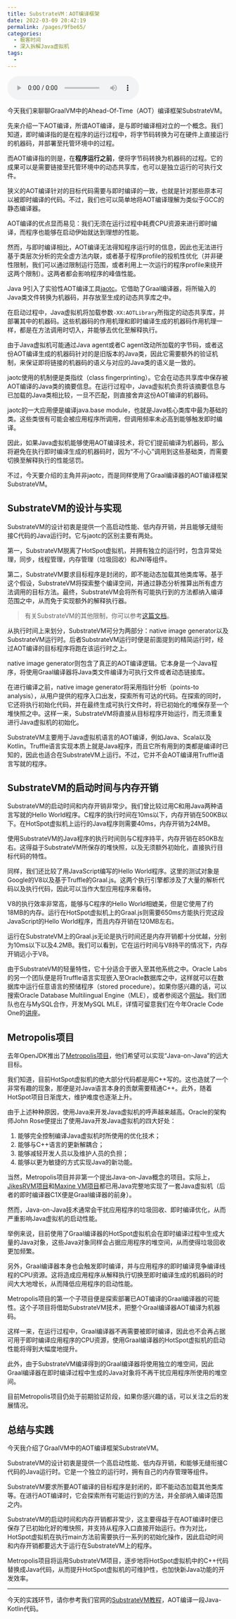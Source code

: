 ```yaml
---
title: SubstrateVM：AOT编译框架
date: 2022-03-09 20:42:19
permalink: /pages/9fbe65/
categories:
  - 极客时间
  - 深入拆解Java虚拟机
tags:
  - 
---
```

<audio title="36.SubstrateVM：AOT编译框架" src="https://static001.geekbang.org/resource/audio/60/b4/600d2b337171381b5f16347bc8abc5b4.mp3" controls="controls"></audio> 
<p>今天我们来聊聊GraalVM中的Ahead-Of-Time（AOT）编译框架SubstrateVM。</p>
<p>先来介绍一下AOT编译，所谓AOT编译，是与即时编译相对立的一个概念。我们知道，即时编译指的是在程序的运行过程中，将字节码转换为可在硬件上直接运行的机器码，并部署至托管环境中的过程。</p>
<p>而AOT编译指的则是，在<strong>程序运行之前</strong>，便将字节码转换为机器码的过程。它的成果可以是需要链接至托管环境中的动态共享库，也可以是独立运行的可执行文件。</p>
<p>狭义的AOT编译针对的目标代码需要与即时编译的一致，也就是针对那些原本可以被即时编译的代码。不过，我们也可以简单地将AOT编译理解为类似于GCC的静态编译器。</p>
<p>AOT编译的优点显而易见：我们无须在运行过程中耗费CPU资源来进行即时编译，而程序也能够在启动伊始就达到理想的性能。</p>
<p>然而，与即时编译相比，AOT编译无法得知程序运行时的信息，因此也无法进行基于类层次分析的完全虚方法内联，或者基于程序profile的投机性优化（并非硬性限制，我们可以通过限制运行范围，或者利用上一次运行的程序profile来绕开这两个限制）。这两者都会影响程序的峰值性能。</p>
<p>Java 9引入了实验性AOT编译工具<a href="http://openjdk.java.net/jeps/295">jaotc</a>。它借助了Graal编译器，将所输入的Java类文件转换为机器码，并存放至生成的动态共享库之中。</p><!-- [[[read_end]]] -->
<p>在启动过程中，Java虚拟机将加载参数<code>-XX:AOTLibrary</code>所指定的动态共享库，并部署其中的机器码。这些机器码的作用机理和即时编译生成的机器码作用机理一样，都是在方法调用时切入，并能够去优化至解释执行。</p>
<p>由于Java虚拟机可能通过Java agent或者C agent改动所加载的字节码，或者这份AOT编译生成的机器码针对的是旧版本的Java类，因此它需要额外的验证机制，来保证即将链接的机器码的语义与对应的Java类的语义是一致的。</p>
<p>jaotc使用的机制便是类指纹（class fingerprinting）。它会在动态共享库中保存被AOT编译的Java类的摘要信息。在运行过程中，Java虚拟机负责将该摘要信息与已加载的Java类相比较，一旦不匹配，则直接舍弃这份AOT编译的机器码。</p>
<p>jaotc的一大应用便是编译java.base module，也就是Java核心类库中最为基础的类。这些类很有可能会被应用程序所调用，但调用频率未必高到能够触发即时编译。</p>
<p>因此，如果Java虚拟机能够使用AOT编译技术，将它们提前编译为机器码，那么将避免在执行即时编译生成的机器码时，因为“不小心”调用到这些基础类，而需要切换至解释执行的性能惩罚。</p>
<p>不过，今天要介绍的主角并非jaotc，而是同样使用了Graal编译器的AOT编译框架SubstrateVM。</p>
<h2>SubstrateVM的设计与实现</h2>
<p>SubstrateVM的设计初衷是提供一个高启动性能、低内存开销，并且能够无缝衔接C代码的Java运行时。它与jaotc的区别主要有两处。</p>
<p>第一，SubstrateVM脱离了HotSpot虚拟机，并拥有独立的运行时，包含异常处理，同步，线程管理，内存管理（垃圾回收）和JNI等组件。</p>
<p>第二，SubstrateVM要求目标程序是封闭的，即不能动态加载其他类库等。基于这个假设，SubstrateVM将探索整个编译空间，并通过静态分析推算出所有虚方法调用的目标方法。最终，SubstrateVM会将所有可能执行到的方法都纳入编译范围之中，从而免于实现额外的解释执行器。</p>
<blockquote>
<p>有关SubstrateVM的其他限制，你可以参考<a href="https://github.com/oracle/graal/blob/master/substratevm/LIMITATIONS.md">这篇文档</a>。</p>
</blockquote>
<p>从执行时间上来划分，SubstrateVM可分为两部分：native image generator以及SubstrateVM运行时。后者SubstrateVM运行时便是前面提到的精简运行时，经过AOT编译的目标程序将跑在该运行时之上。</p>
<p>native image generator则包含了真正的AOT编译逻辑。它本身是一个Java程序，将使用Graal编译器将Java类文件编译为可执行文件或者动态链接库。</p>
<p>在进行编译之前，native image generator将采用指针分析（points-to analysis），从用户提供的程序入口出发，探索所有可达的代码。在探索的同时，它还将执行初始化代码，并在最终生成可执行文件时，将已初始化的堆保存至一个堆快照之中。这样一来，SubstrateVM将直接从目标程序开始运行，而无须重复进行Java虚拟机的初始化。</p>
<p>SubstrateVM主要用于Java虚拟机语言的AOT编译，例如Java、Scala以及Kotlin。Truffle语言实现本质上就是Java程序，而且它所有用到的类都是编译时已知的，因此也适合在SubstrateVM上运行。不过，它并不会AOT编译用Truffle语言写就的程序。</p>
<h2>SubstrateVM的启动时间与内存开销</h2>
<p>SubstrateVM的启动时间和内存开销非常少。我们曾比较过用C和用Java两种语言写就的Hello World程序。C程序的执行时间在10ms以下，内存开销在500KB以下。在HotSpot虚拟机上运行的Java程序则需要40ms，内存开销为24MB。</p>
<p>使用SubstrateVM的Java程序的执行时间则与C程序持平，内存开销在850KB左右。这得益于SubstrateVM所保存的堆快照，以及无须额外初始化，直接执行目标代码的特性。</p>
<p>同样，我们还比较了用JavaScript编写的Hello World程序。这里的测试对象是Google的V8以及基于Truffle的Graal.js。这两个执行引擎都涉及了大量的解析代码以及执行代码，因此可以当作大型应用程序来看待。</p>
<p>V8的执行效率非常高，能够与C程序的Hello World相媲美，但是它使用了约18MB的内存。运行在HotSpot虚拟机上的Graal.js则需要650ms方能执行完这段JavaScript的Hello World程序，而且内存开销在120MB左右。</p>
<p>运行在SubstrateVM上的Graal.js无论是执行时间还是内存开销都十分优越，分别为10ms以下以及4.2MB。我们可以看到，它在运行时间与V8持平的情况下，内存开销远小于V8。</p>
<p>由于SubstrateVM的轻量特性，它十分适合于嵌入至其他系统之中。Oracle Labs的另一个团队便是将Truffle语言实现嵌入至Oracle数据库之中，这样就可以在数据库中运行任意语言的预储程序（stored procedure）。如果你感兴趣的话，可以搜索Oracle Database Multilingual Engine（MLE），或者参阅这个<a href="https://www.oracle.com/technetwork/database/multilingual-engine/overview/index.html">网址</a>。我们团队也在与MySQL合作，开发MySQL MLE，详情可留意我们在今年Oracle Code One的<a href="https://oracle.rainfocus.com/widget/oracle/oow18/catalogcodeone18?search=MySQL%20JavaScript">讲座</a>。</p>
<h2>Metropolis项目</h2>
<p>去年OpenJDK推出了<a href="http://openjdk.java.net/projects/metropolis/">Metropolis项目</a>，他们希望可以实现“Java-on-Java”的远大目标。</p>
<p>我们知道，目前HotSpot虚拟机的绝大部分代码都是用C++写的。这也造就了一个非常有趣的现象，那便是对Java语言本身的贡献需要精通C++。此外，随着HotSpot项目日渐庞大，维护难度也逐渐上升。</p>
<p>由于上述种种原因，使用Java来开发Java虚拟机的呼声越来越高。Oracle的架构师John Rose便提出了使用Java开发Java虚拟机的四大好处：</p>
<ol>
<li>能够完全控制编译Java虚拟机时所使用的优化技术；</li>
<li>能够与C++语言的更新解耦合；</li>
<li>能够减轻开发人员以及维护人员的负担；</li>
<li>能够以更为敏捷的方式实现Java的新功能。</li>
</ol>
<p>当然，Metropolis项目并非第一个提出Java-on-Java概念的项目。实际上，<a href="https://www.jikesrvm.org/">JikesRVM项目</a>和<a href="https://github.com/beehive-lab/Maxine-VM">Maxine VM项目</a>都已用Java完整地实现了一套Java虚拟机（后者的即时编译器C1X便是Graal编译器的前身）。</p>
<p>然而，Java-on-Java技术通常会干扰应用程序的垃圾回收、即时编译优化，从而严重影响Java虚拟机的启动性能。</p>
<p>举例来说，目前使用了Graal编译器的HotSpot虚拟机会在即时编译过程中生成大量的Java对象，这些Java对象同样会占据应用程序的堆空间，从而使得垃圾回收更加频繁。</p>
<p>另外，Graal编译器本身也会触发即时编译，并与应用程序的即时编译竞争编译线程的CPU资源。这将造成应用程序从解释执行切换至即时编译生成的机器码的时间大大地增长，从而降低应用程序的启动性能。</p>
<p>Metropolis项目的第一个子项目便是探索部署已AOT编译的Graal编译器的可能性。这个子项目将借助SubstrateVM技术，把整个Graal编译器AOT编译为机器码。</p>
<p>这样一来，在运行过程中，Graal编译器不再需要被即时编译，因此也不会再占据可用于即时编译应用程序的CPU资源，使用Graal编译器的HotSpot虚拟机的启动性能将得到大幅度地提升。</p>
<p>此外，由于SubstrateVM编译得到的Graal编译器将使用独立的堆空间，因此Graal编译器在即时编译过程中生成的Java对象将不再干扰应用程序所使用的堆空间。</p>
<p>目前Metropolis项目仍处于前期验证阶段，如果你感兴趣的话，可以关注之后的发展情况。</p>
<h2>总结与实践</h2>
<p>今天我介绍了GraalVM中的AOT编译框架SubstrateVM。</p>
<p>SubstrateVM的设计初衷是提供一个高启动性能、低内存开销，和能够无缝衔接C代码的Java运行时。它是一个独立的运行时，拥有自己的内存管理等组件。</p>
<p>SubstrateVM要求所要AOT编译的目标程序是封闭的，即不能动态加载其他类库等。在进行AOT编译时，它会探索所有可能运行到的方法，并全部纳入编译范围之内。</p>
<p>SubstrateVM的启动时间和内存开销都非常少，这主要得益于在AOT编译时便已保存了已初始化好的堆快照，并支持从程序入口直接开始运行。作为对比，HotSpot虚拟机在执行main方法前需要执行一系列的初始化操作，因此启动时间和内存开销都要远大于运行在SubstrateVM上的程序。</p>
<p>Metropolis项目将运用SubstrateVM项目，逐步地将HotSpot虚拟机中的C++代码替换成Java代码，从而提升HotSpot虚拟机的可维护性，也加快新Java功能的开发效率。</p>
<hr />
<p>今天的实践环节，请你参考我们官网的<a href="https://www.graalvm.org/docs/examples/java-kotlin-aot/">SubstrateVM教程</a>，AOT编译一段Java-Kotlin代码。</p>
<p></p>
